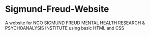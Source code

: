 # Sigmund-Freud-Website
A website for NGO SIGMUND FREUD MENTAL HEALTH RESEARCH &amp; PSYCHOANALYSIS INSTITUTE using basic HTML and CSS
